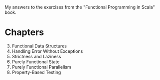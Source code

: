 My answers to the exercises from the "Functional Programming in Scala" book.

# Chapters

3. Functional Data Structures
4. Handling Error Without Exceptions
5. Strictness and Laziness
6. Purely Functional State
7. Purely Functional Parallelism
8. Property-Based Testing
